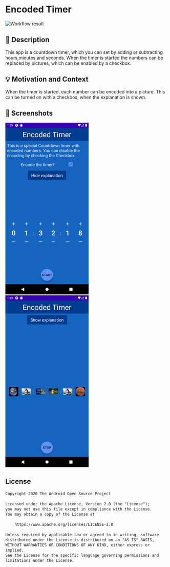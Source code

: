 # Encoded Timer

<!--- Replace <OWNER> with your Github Username and <REPOSITORY> with the name of your repository. -->
<!--- You can find both of these in the url bar when you open your repository in github. -->
![Workflow result](https://github.com/dominikwuttke/timerchallenge/workflows/Check/badge.svg)


## :scroll: Description
<!--- Describe your app in one or two sentences -->
This app is a countdown timer, which you can set by adding or subtracting hours,minutes and seconds.
When the timer is started the numbers can be replaced by pictures, which can be enabled by a checkbox.


## :bulb: Motivation and Context
<!--- Optionally point readers to interesting parts of your submission. -->
<!--- What are you especially proud of? -->
When the timer is started, each number can be encoded into a picture.
This can be turned on with a checkbox, when the explanation is shown.

## :camera_flash: Screenshots
<!-- You can add more screenshots here if you like -->
<img src="/results/screenshot_1.png" width="260">&emsp;<img src="/results/screenshot_2.png" width="260">

## License
```
Copyright 2020 The Android Open Source Project

Licensed under the Apache License, Version 2.0 (the "License");
you may not use this file except in compliance with the License.
You may obtain a copy of the License at

    https://www.apache.org/licenses/LICENSE-2.0

Unless required by applicable law or agreed to in writing, software
distributed under the License is distributed on an "AS IS" BASIS,
WITHOUT WARRANTIES OR CONDITIONS OF ANY KIND, either express or implied.
See the License for the specific language governing permissions and
limitations under the License.
```